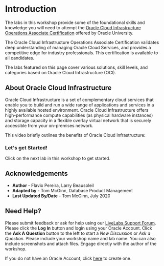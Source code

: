 
# Introduction

The labs in this workshop provide some of the foundational skills and knowledge you will need to attempt the [Oracle Cloud Infrastructure Operations Associate Certification](https://www.oracle.com/cloud/iaas/training/operations.html) offered by Oracle University.

The Oracle Cloud Infrastructure Operations Associate Certification validates deep understanding of managing Oracle Cloud Services, and provides a competitive edge for industry professionals. This certification is available to all candidates.

The labs featured on this page cover various solutions, skill levels, and categories based on Oracle Cloud Infrastructure (OCI).

## About Oracle Cloud Infrastructure

Oracle Cloud Infrastructure is a set of complementary cloud services that enable you to build and run a wide range of applications and services in a highly available hosted environment. Oracle Cloud Infrastructure offers high-performance compute capabilities (as physical hardware instances) and storage capacity in a flexible overlay virtual network that is securely accessible from your on-premises network.

This video briefly outlines the benefits of Oracle Cloud Infrastructure:

[](youtube:-OBrKIlSt_Q)

### Let's get Started!

Click on the next lab in this workshop to get started.

## Acknowledgements

- **Author** - Flavio Pereira, Larry Beausoleil
- **Adapted by** -  Tom McGinn, Database Product Management
- **Last Updated By/Date** - Tom McGinn, July 2020

## Need Help?
Please submit feedback or ask for help using our [LiveLabs Support Forum](https://community.oracle.com/tech/developers/categories/oracle-cloud-infrastructure-fundamentals). Please click the **Log In** button and login using your Oracle Account. Click the **Ask A Question** button to the left to start a *New Discussion* or *Ask a Question*.  Please include your workshop name and lab name.  You can also include screenshots and attach files.  Engage directly with the author of the workshop.

If you do not have an Oracle Account, click [here](https://profile.oracle.com/myprofile/account/create-account.jspx) to create one.
